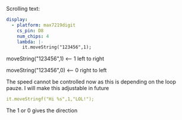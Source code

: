 Scrolling text:

```yaml
display:
  - platform: max7219digit
    cs_pin: D8
    num_chips: 4
    lambda: |-
      it.moveString("123456",1);
```
moveString("123456",1) <-- 1 left to right

moveString("123456",0) <-- 0 right to left

The speed cannot be controlled now as this is depending on the loop pauze. I will make this adjustable in future

```yaml
it.moveStringf("Hi %s",1,"LOL!");
```
The 1 or 0 gives the direction
